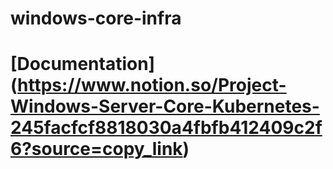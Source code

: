 # windows-core-infra
# [Documentation] (https://www.notion.so/Project-Windows-Server-Core-Kubernetes-245facfcf8818030a4fbfb412409c2f6?source=copy_link)
